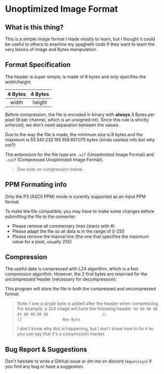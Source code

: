 ﻿# Unoptimized Image Format

## What is this thing?

This is a simple image format I made mostly to learn, but I thought it could be useful to others to examine my spaghetti
code if they want to learn the very basics of image and Bytes manipulation.

## Format Specification

The header is super simple, is made of 8 bytes and only specifies the width/height.

| 4 Bytes | 4 Bytes |
|:-------:|:-------:|
|  width  |  height |

Before compression, the file is encoded in binary with **always** 3 Bytes per pixel (8 per channel, 
which is an unsigned int). Since this rule is strictly enforced, we don't need separation between the values.

Due to the way the file is made, the minimum size is 8 bytes and the maximum is 55 340 232 195 358 851 075 bytes
(kinda useless info but why not?)

The extensions for the file type are `.uif` (Unoptimized Image Format) and `.cuif` (Compressed Unoptimized Image Format).

> See note on compression below.

## PPM Formating info

Only the P3 (ASCII PPM) mode is curently supported as an input PPM format.

To make the file compatible, you may have to make some changes before submitting the file to the converter:
- Please remove all commentary lines (starts with #)
- Please adapt the file so all data is in the range of 0-255
- Please remove the maxval line (the one that specifies the maximum value for a pixel, usually 255)

## Compression

The useful data is compressed with LZ4 algorithm, which is a fast compression algorithm. However, the 2 first bytes
are reserved for the uncompressed header (necessary for decompression).

This program will store the file in both the compressed and uncompressed format.

> Note: I see a single byte is added after the header when compressing.
> For example, a 3x3 image will have the following header:
> `03 00 00 00 03 00 00 00 00`
> `                        /\`
> `                        ||`
> `                  New Byte`
>
> I don't know why this is happening, but I don't know how to fix it so you can say that it's a compression marker.

## Bug Report & Suggestions

Don't hesitate to write a GitHub issue or dm me on discord (`equalisys`) if you find any bug or have a suggestion.